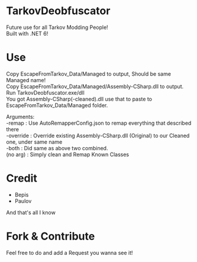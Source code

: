 # TarkovDeobfuscator
Future use for all Tarkov Modding People!\
Built with .NET 6!

# Use 
Copy EscapeFromTarkov_Data/Managed to output, Should be same Managed name!\
Copy EscapeFromTarkov_Data/Managed/Assembly-CSharp.dll to output.\
Run TarkovDeobfuscator.exe/dll\
You got Assembly-CSharp(-cleaned).dll use that to paste to EscapeFromTarkov_Data/Managed folder.

Arguments:\
-remap : Use AutoRemapperConfig.json to remap everything that described there\
-override : Override existing Assembly-CSharp.dll (Original) to our Cleaned one, under same name\
-both : Did same as above two combined.\
(no arg) : Simply clean and Remap Known Classes

# Credit
- Bepis
- Paulov

And that's all I know

# Fork & Contribute
Feel free to do and add a Request you wanna see it!
